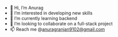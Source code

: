 - 👋 Hi, I’m Anurag
- 👀 I’m interested in developing new skills
- 🌱 I’m currently learning backend
- 💞️ I’m looking to collaborate on a full-stack project
- 📫 Reach me @anuragranjan9102@gmail.com

<!---
xyrocodes/xyrocodes is a ✨ special ✨ repository because its `README.md` (this file) appears on your GitHub profile.
You can click the Preview link to take a look at your changes.
--->
